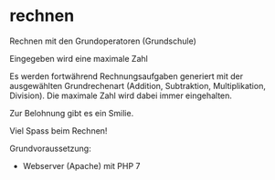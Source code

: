 # rechnen
Rechnen mit den Grundoperatoren (Grundschule)

Eingegeben wird eine maximale Zahl

Es werden fortwährend Rechnungsaufgaben generiert mit der ausgewählten Grundrechenart (Addition, Subtraktion, Multiplikation, Division).
Die maximale Zahl wird dabei immer eingehalten.

Zur Belohnung gibt es ein Smilie.

Viel Spass beim Rechnen!

Grundvoraussetzung:
- Webserver (Apache) mit PHP 7
